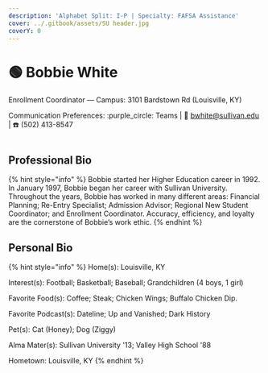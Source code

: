 ```yaml
---
description: 'Alphabet Split: I-P | Specialty: FAFSA Assistance'
cover: ../.gitbook/assets/SU header.jpg
coverY: 0
---
```


# 🟢 Bobbie White

Enrollment Coordinator — Campus: 3101 Bardstown Rd (Louisville, KY)

Communication Preferences: :purple\_circle: Teams | :e-mail: bwhite@sullivan.edu | :telephone: (502) 413-8547

<figure><img src="../.gitbook/assets/AO-White.avif" alt=""><figcaption></figcaption></figure>

## Professional Bio

{% hint style="info" %}
Bobbie started her Higher Education career in 1992. In January 1997, Bobbie began her career with Sullivan University. Throughout the years, Bobbie has worked in many different areas: Financial Planning; Re-Entry Specialist; Admission Advisor; Regional New Student Coordinator; and Enrollment Coordinator. Accuracy, efficiency, and loyalty are the cornerstone of Bobbie’s work ethic.
{% endhint %}

## Personal Bio

{% hint style="info" %}
Home(s): Louisville, KY

Interest(s): Football; Basketball; Baseball; Grandchildren (4 boys, 1 girl)

Favorite Food(s): Coffee; Steak; Chicken Wings; Buffalo Chicken Dip.

Favorite Podcast(s): Dateline; Up and Vanished; Dark History

Pet(s): Cat (Honey); Dog (Ziggy)

Alma Mater(s): Sullivan University '13; Valley High School '88

Hometown: Louisville, KY
{% endhint %}
